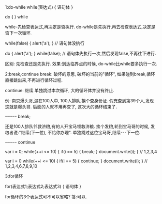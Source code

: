 1:do-while
while(表达式) {
   语句体
}


do {
} while

while-先检查表达式,再决定是否执行.
do-while是先执行,再去检查表达式,决定是否下一次循环.

while(false) {
    alert('a');
} // 语句体没执行

do {
    alert('a');
} while(false);
// 语句体先执行一次,然后发现false,不再往下进行.


区别: 先检查还是先执行.
效果:到达临界点的时候, do-while比while要多执行一次.


2:break,continue
break: 破坏的意思, 破坏的当前的"循环",
如果碰到break,循环直接跳出来,不再进行循环过程.

continue: 继续
单独跳过本次循环, 大的循环体并没有终止.

例: 南京爆头哥,混在100人中,
100人排队,挨个查身份证.
假充查到第39个人,发现这就是爆头哥.
后面的人就不用再查了, 这次大的循环结束了.

------ break;


还是100人排队邻救济粮,有的人开宝马领救济粮.
挨个发粮,轮到宝马哥的时候, 
发粮者说:"继续(下一位), 不给你办理".
单独跳过这位宝马哥,继续---下一位.

------ continue


var i = 0;
while(++i <= 10) {
    if(i == 5) {
        break;
    }
    document.write(i);
} // 1,2,3,4

var i = 0
while(++i <= 10) {
    if(i == 5) {
        continue;
    }
    document.write(i);
} // 1,2,3,4,6,7,8,9,10




3:for循环

for(表达式1;表达式2;表达式3) {
    语句体
}

for循环的3个表达式可不可以省略?
答:可以.



